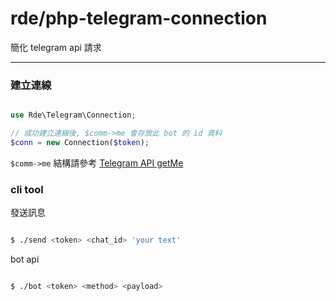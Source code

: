 # rde/php-telegram-connection

簡化 telegram api 請求

---

### 建立連線

```php

use Rde\Telegram\Connection;

// 成功建立連線後, $comm->me 會存放此 bot 的 id 資料
$conn = new Connection($token);

```

`$comm->me` 結構請參考 [Telegram API getMe]

### cli tool

發送訊息
```sh

$ ./send <token> <chat_id> 'your text'

```

bot api
```sh

$ ./bot <token> <method> <payload>

```

[Telegram API getMe]:https://core.telegram.org/bots/api#getme